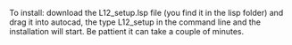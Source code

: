 To install: download the L12_setup.lsp file (you find it in the lisp folder) and drag it into autocad, the type L12_setup in the command line and the installation will start. Be pattient it can take a couple of minutes.
